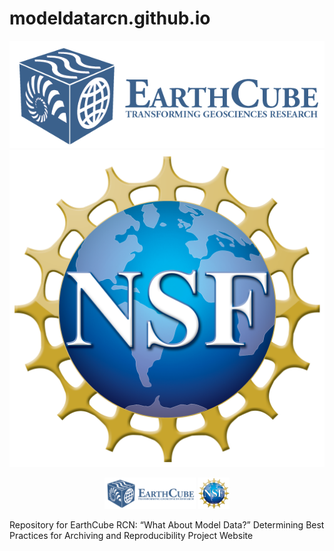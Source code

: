 # modeldatarcn.github.io
[![](images/logo_earthcube_full_horizontal.png)](http://earthcube.org/)
[![](images/NSF_4-Color_bitmap_Logo.png)](https://nsf.gov/)

<p align="center">
  <img src="images/logo_earthcube_full_horizontal.png" height="50">
  <img src="images/NSF_4-Color_bitmap_Logo.png" width="50" height="50">
</p>


Repository for EarthCube RCN: “What About Model Data?”  Determining Best Practices for Archiving and Reproducibility Project Website
